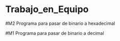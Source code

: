 # Trabajo_en_Equipo

#M2
Programa para pasar de binario a hexadecimal

#M1
Programa para pasar de binario a decimal
